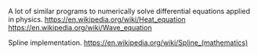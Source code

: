 A lot of similar programs to numerically solve differential equations applied in physics. 
https://en.wikipedia.org/wiki/Heat_equation
https://en.wikipedia.org/wiki/Wave_equation

Spline implementation.
https://en.wikipedia.org/wiki/Spline_(mathematics)

